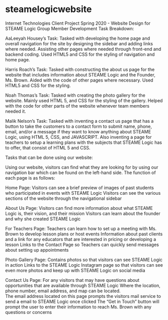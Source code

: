 # steamelogicwebsite
Internet Technologies Client Project Spring 2020 - Website Design for STEAME Logic
Group Member Development Task Breakdown: 
 
 
AaLeeyah Housey’s Task: Tasked with developing the home page and overall navigation for the site by designing the sidebar and adding links where needed. Assisting other pages where needed through front-end and backend coding. Used HTML5 and CSS for the styling of navigation and home page. 
 
Harris Roach’s Task: Tasked with constructing the about us page for the website that includes information about STEAME Logic and the Founder, Ms. Brown. Aided with the code of other pages where necessary. Used HTML5 and CSS for the styling.  
 
Noah Thomas’s Task: Tasked with creating the photo gallery for the website. Mainly used HTML 5, and CSS for the styling of the gallery. Helped with the code for other parts of the website whenever team members needed it. 
 
Malik Nelson’s Task: Tasked with inventing a contact us page that has a button to take the customers to a contact form to submit name, phone, email, and/or a message if they want to know anything about STEAME Logic, using HTML 5, CSS, and JAVASCRIPT. Also inventing a page for teachers to setup a learning plans with the subjects that STEAME Logic has to offer, that consist of HTML 5 and CSS.   
 
Tasks that can be done using our website:  
 
Using our website, visitors can find what they are looking for by using our navigation bar which can be found on the left-hand side. The function of each page is as follows: 
 
Home Page: 
Visitors can see a brief preview of images of past students who participated in events with STEAME Logic 
Visitors can see the various sections of the website through the navigational sidebar 
 
About Us Page: 
Visitors can find more information about what STEAME Logic is, their vision, and their mission 
Visitors can learn about the founder and why she created STEAME Logic 
 
For Teachers Page: 
Teachers can learn how to set up a meeting with Ms. Brown to develop lesson plans or host events 
Information about past clients and a link for any educators that are interested in pricing or developing a lesson 
Links to the Contact Page so Teachers can quickly send messages about setting up appointments 
 
Photo Gallery Page: 
Contains photos so that visitors can see STEAME Logic in action 
Links to the STEAME Logic Instagram page so that visitors can see even more photos and keep up with STEAME Logic on social media  
 
Contact Us Page: 
For any visitors that may have questions about opportunities that are available through STEAME Logic 
Where the location, phone number, email address, and map can be located.  
The email address located on this page prompts the visitors mail service to send a email to STEAME Logic once clicked 
The “Get in Touch” button will prompt the user to enter their information to reach Ms. Brown with any questions or concerns 
